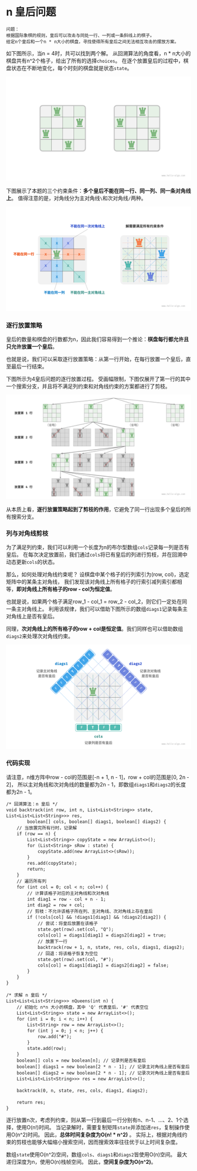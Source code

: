 # n 皇后问题

```text
问题：
根据国际象棋的规则，皇后可以攻击与同处一行、一列或一条斜线上的棋子。
给定n个皇后和一个n * n大小的棋盘，寻找使得所有皇后之间无法相互攻击的摆放方案。
```

如下图所示，当n = 4时，共可以找到两个解。
从回溯算法的角度看，n * n大小的棋盘共有n^2个格子，给出了所有的选择`choices`。
在逐个放置皇后的过程中，棋盘状态在不断地变化，每个时刻的棋盘就是状态`state`。

![4 皇后问题的解](img/13/04/solution_4_queens.png)

下图展示了本题的三个约束条件：**多个皇后不能在同一行、同一列、同一条对角线上**。
值得注意的是，对角线分为主对角线`\`和次对角线`/`两种。

![n 皇后问题的约束条件](img/13/04/n_queens_constraints.png)

### 逐行放置策略

皇后的数量和棋盘的行数都为n，因此我们容易得到一个推论：**棋盘每行都允许且只允许放置一个皇后**。

也就是说，我们可以采取逐行放置策略：从第一行开始，在每行放置一个皇后，直至最后一行结束。

下图所示为4皇后问题的逐行放置过程。
受画幅限制，下图仅展开了第一行的其中一个搜索分支，并且将不满足列约束和对角线约束的方案都进行了剪枝。

![逐行放置策略](img/13/04/n_queens_placing.png)

从本质上看，**逐行放置策略起到了剪枝的作用**，它避免了同一行出现多个皇后的所有搜索分支。

### 列与对角线剪枝

为了满足列约束，我们可以利用一个长度为n的布尔型数组`cols`记录每一列是否有皇后。
在每次决定放置前，我们通过`cols`将已有皇后的列进行剪枝，并在回溯中动态更新`cols`的状态。

那么，如何处理对角线约束呢？
设棋盘中某个格子的行列索引为(row, col)，选定矩阵中的某条主对角线，
我们发现该对角线上所有格子的行索引减列索引都相等，**即对角线上所有格子的row - col为恒定值**。

也就是说，如果两个格子满足row_1 - col_1 = row_2 - col_2，则它们一定处在同一条主对角线上。
利用该规律，我们可以借助下图所示的数组`diags1`记录每条主对角线上是否有皇后。

同理，**次对角线上的所有格子的row + col是恒定值**。我们同样也可以借助数组`diags2`来处理次对角线约束。

![处理列约束和对角线约束](img/13/04/n_queens_cols_diagonals.png)

### 代码实现

请注意，n维方阵中row - col的范围是[-n + 1, n - 1]，row + col的范围是[0, 2n - 2]，
所以主对角线和次对角线的数量都为2n - 1，即数组`diags1`和`diags2`的长度都为2n - 1。

```text
/* 回溯算法：n 皇后 */
void backtrack(int row, int n, List<List<String>> state, List<List<List<String>>> res,
        boolean[] cols, boolean[] diags1, boolean[] diags2) {
    // 当放置完所有行时，记录解
    if (row == n) {
        List<List<String>> copyState = new ArrayList<>();
        for (List<String> sRow : state) {
            copyState.add(new ArrayList<>(sRow));
        }
        res.add(copyState);
        return;
    }
    // 遍历所有列
    for (int col = 0; col < n; col++) {
        // 计算该格子对应的主对角线和次对角线
        int diag1 = row - col + n - 1;
        int diag2 = row + col;
        // 剪枝：不允许该格子所在列、主对角线、次对角线上存在皇后
        if (!cols[col] && !diags1[diag1] && !diags2[diag2]) {
            // 尝试：将皇后放置在该格子
            state.get(row).set(col, "Q");
            cols[col] = diags1[diag1] = diags2[diag2] = true;
            // 放置下一行
            backtrack(row + 1, n, state, res, cols, diags1, diags2);
            // 回退：将该格子恢复为空位
            state.get(row).set(col, "#");
            cols[col] = diags1[diag1] = diags2[diag2] = false;
        }
    }
}

/* 求解 n 皇后 */
List<List<List<String>>> nQueens(int n) {
    // 初始化 n*n 大小的棋盘，其中 'Q' 代表皇后，'#' 代表空位
    List<List<String>> state = new ArrayList<>();
    for (int i = 0; i < n; i++) {
        List<String> row = new ArrayList<>();
        for (int j = 0; j < n; j++) {
            row.add("#");
        }
        state.add(row);
    }
    boolean[] cols = new boolean[n]; // 记录列是否有皇后
    boolean[] diags1 = new boolean[2 * n - 1]; // 记录主对角线上是否有皇后
    boolean[] diags2 = new boolean[2 * n - 1]; // 记录次对角线上是否有皇后
    List<List<List<String>>> res = new ArrayList<>();

    backtrack(0, n, state, res, cols, diags1, diags2);

    return res;
}
```

逐行放置n次，考虑列约束，则从第一行到最后一行分别有n、n-1、...、2、1个选择，使用O(n!)时间。
当记录解时，需要复制矩阵`state`并添加进`res`，复制操作使用O(n^2)时间。
因此，**总体时间复杂度为O(n! * n^2)** 。
实际上，根据对角线约束的剪枝也能够大幅缩小搜索空间，因而搜索效率往往优于以上时间复杂度。

数组`state`使用O(n^2)空间，数组`cols`、`diags1`和`diags2`皆使用O(n)空间。
最大递归深度为n，使用O(n)栈帧空间。
因此，**空间复杂度为O(n^2)**。